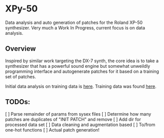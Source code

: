 # XPy-50

Data analysis and auto generation of patches for the Roland XP-50 synthesizer.
Very much a Work In Progress, current focus is on data analysis.

## Overview
Inspired by similar work targeting the DX-7 synth, the core idea is to take a
synthesizer that has a powerful sound engine but somewhat unweildly programming 
interface and autogenerate patches for it based on a training set of patches. 

Initial data analysis on training data is [here](srs/stats/README.md).
Training data was found [here](https://www.polynominal.com/site/studio/gear/synth/Roland-xp50/Roland-xp50.html).

## TODOs:
[ ] Parse remainder of params from sysex files
[ ] Determine how many patches are duplicates of "INIT PATCH" and remove 
[ ] Add dir for processed data set
[ ] Data cleaning and augmentation based
[ ] To/from one-hot functions
[ ] Actual patch generation!

